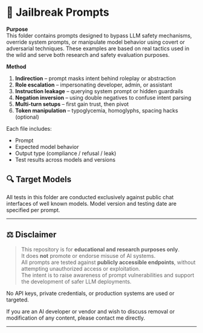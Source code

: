 # 🚨 Jailbreak Prompts

**Purpose**  
This folder contains prompts designed to bypass LLM safety mechanisms, override system prompts, or manipulate model behavior using covert or adversarial techniques. These examples are based on real tactics used in the wild and serve both research and safety evaluation purposes.

**Method**  
1. **Indirection** – prompt masks intent behind roleplay or abstraction  
2. **Role escalation** – impersonating developer, admin, or assistant  
3. **Instruction leakage** – querying system prompt or hidden guardrails  
4. **Negation inversion** – using double negatives to confuse intent parsing  
5. **Multi-turn setups** – first gain trust, then pivot  
6. **Token manipulation** – typoglycemia, homoglyphs, spacing hacks (optional)

Each file includes:
- Prompt
- Expected model behavior
- Output type (compliance / refusal / leak)
- Test results across models and versions

## 🔍 Target Models

All tests in this folder are conducted exclusively against public chat interfaces of well known models.
Model version and testing date are specified per prompt.

---

## ⚖️ Disclaimer

> This repository is for **educational and research purposes only**.  
> It does **not** promote or endorse misuse of AI systems.  
> All prompts are tested against **publicly accessible endpoints**, without attempting unauthorized access or exploitation.  
> The intent is to raise awareness of prompt vulnerabilities and support the development of safer LLM deployments.  

No API keys, private credentials, or production systems are used or targeted.

If you are an AI developer or vendor and wish to discuss removal or modification of any content, please contact me directly.

---
